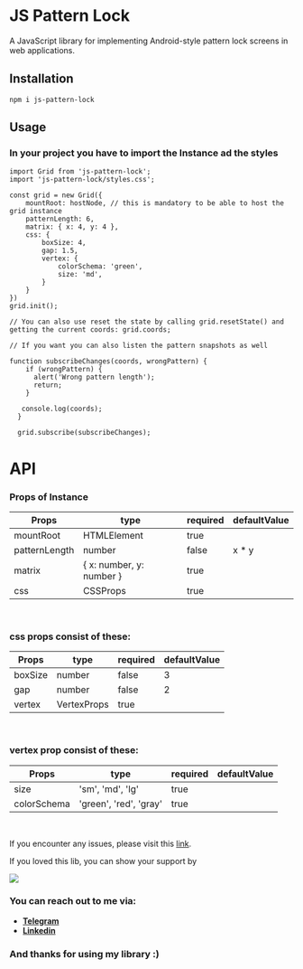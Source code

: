 # JS Pattern Lock

A JavaScript library for implementing Android-style pattern lock screens in web applications.


## Installation
``
npm i js-pattern-lock
``

## Usage

### In your project you have to import the Instance ad the styles
```
import Grid from 'js-pattern-lock';
import 'js-pattern-lock/styles.css';

const grid = new Grid({
    mountRoot: hostNode, // this is mandatory to be able to host the grid instance
    patternLength: 6,
    matrix: { x: 4, y: 4 },
    css: {
        boxSize: 4,
        gap: 1.5,
        vertex: {
            colorSchema: 'green',
            size: 'md',
        }
    }
})
grid.init();

// You can also use reset the state by calling grid.resetState() and getting the current coords: grid.coords;

// If you want you can also listen the pattern snapshots as well

function subscribeChanges(coords, wrongPattern) {
    if (wrongPattern) {
      alert('Wrong pattern length');
      return;
    }
    
   console.log(coords);
  }

  grid.subscribe(subscribeChanges);
```
# API
### Props of Instance
| Props         | type                     | required | defaultValue |
|---------------|--------------------------|----------|--------------|
| mountRoot     | HTMLElement              | true     |              |
| patternLength | number                   | false    | x * y        |
| matrix        | { x: number, y: number } | true     |              |
| css           | CSSProps                 | true     |              |
<br />

### css props consist of these:
| Props   | type        | required | defaultValue |
|---------|-------------|----------|--------------|
| boxSize | number      | false    | 3            |
| gap     | number      | false    | 2            |
| vertex  | VertexProps | true     |              |
<br />

### vertex prop consist of these:
| Props       | type                   | required | defaultValue |
|-------------|------------------------|----------|--------------|
| size        | 'sm', 'md', 'lg'       | true     |              |
| colorSchema | 'green', 'red', 'gray' | true     |              |
<br />

If you encounter any issues, please visit this [link](https://github.com/ASahak/js-pattern-lock/issues).

If you loved this lib, you can show your support by

[<img src="https://skeleton-generator.vercel.app/buy-me-a-coffee.png" />](https://buymeacoffee.com/asahak)


### You can reach out to me via:
- **[Telegram](https://t.me/A_Sahak)**
- **[Linkedin](https://www.linkedin.com/in/arthur-sahakyan-276abb158/)**

### And thanks for using my library :)